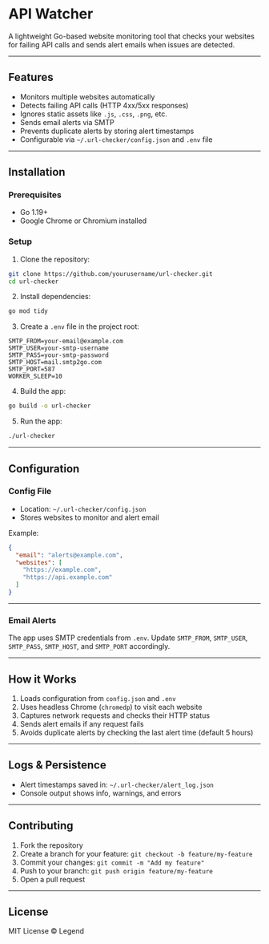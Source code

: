 # API Watcher

A lightweight Go-based website monitoring tool that checks your websites for failing API calls and sends alert emails when issues are detected.

---

## Features

* Monitors multiple websites automatically
* Detects failing API calls (HTTP 4xx/5xx responses)
* Ignores static assets like `.js`, `.css`, `.png`, etc.
* Sends email alerts via SMTP
* Prevents duplicate alerts by storing alert timestamps
* Configurable via `~/.url-checker/config.json` and `.env` file

---

## Installation

### Prerequisites

* Go 1.19+
* Google Chrome or Chromium installed

### Setup

1. Clone the repository:

```bash
git clone https://github.com/yourusername/url-checker.git
cd url-checker
```

2. Install dependencies:

```bash
go mod tidy
```

3. Create a `.env` file in the project root:

```env
SMTP_FROM=your-email@example.com
SMTP_USER=your-smtp-username
SMTP_PASS=your-smtp-password
SMTP_HOST=mail.smtp2go.com
SMTP_PORT=587
WORKER_SLEEP=10
```

4. Build the app:

```bash
go build -o url-checker
```

5. Run the app:

```bash
./url-checker
```

---

## Configuration

### Config File

* Location: `~/.url-checker/config.json`
* Stores websites to monitor and alert email

Example:

```json
{
  "email": "alerts@example.com",
  "websites": [
    "https://example.com",
    "https://api.example.com"
  ]
}
```

---

### Email Alerts

The app uses SMTP credentials from `.env`.
Update `SMTP_FROM`, `SMTP_USER`, `SMTP_PASS`, `SMTP_HOST`, and `SMTP_PORT` accordingly.

---

## How it Works

1. Loads configuration from `config.json` and `.env`
2. Uses headless Chrome (`chromedp`) to visit each website
3. Captures network requests and checks their HTTP status
4. Sends alert emails if any request fails
5. Avoids duplicate alerts by checking the last alert time (default 5 hours)

---

## Logs & Persistence

* Alert timestamps saved in: `~/.url-checker/alert_log.json`
* Console output shows info, warnings, and errors

---

## Contributing

1. Fork the repository
2. Create a branch for your feature: `git checkout -b feature/my-feature`
3. Commit your changes: `git commit -m "Add my feature"`
4. Push to your branch: `git push origin feature/my-feature`
5. Open a pull request

---

## License

MIT License © Legend

